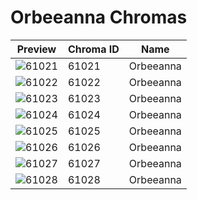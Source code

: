 # Orbeeanna Chromas



| Preview | Chroma ID | Name |
|---------|-----------|------|
| ![61021](https://raw.communitydragon.org/latest/plugins/rcp-be-lol-game-data/global/default/v1/champion-chroma-images/61/61021.png) | 61021 | Orbeeanna |
| ![61022](https://raw.communitydragon.org/latest/plugins/rcp-be-lol-game-data/global/default/v1/champion-chroma-images/61/61022.png) | 61022 | Orbeeanna |
| ![61023](https://raw.communitydragon.org/latest/plugins/rcp-be-lol-game-data/global/default/v1/champion-chroma-images/61/61023.png) | 61023 | Orbeeanna |
| ![61024](https://raw.communitydragon.org/latest/plugins/rcp-be-lol-game-data/global/default/v1/champion-chroma-images/61/61024.png) | 61024 | Orbeeanna |
| ![61025](https://raw.communitydragon.org/latest/plugins/rcp-be-lol-game-data/global/default/v1/champion-chroma-images/61/61025.png) | 61025 | Orbeeanna |
| ![61026](https://raw.communitydragon.org/latest/plugins/rcp-be-lol-game-data/global/default/v1/champion-chroma-images/61/61026.png) | 61026 | Orbeeanna |
| ![61027](https://raw.communitydragon.org/latest/plugins/rcp-be-lol-game-data/global/default/v1/champion-chroma-images/61/61027.png) | 61027 | Orbeeanna |
| ![61028](https://raw.communitydragon.org/latest/plugins/rcp-be-lol-game-data/global/default/v1/champion-chroma-images/61/61028.png) | 61028 | Orbeeanna |